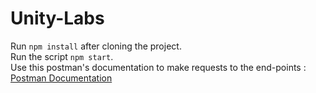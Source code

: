 # Unity-Labs
Run ```npm install``` after cloning the project.<br>
Run the script ```npm start```.<br>
Use this postman's documentation to make requests to the end-points :
[Postman Documentation](https://documenter.getpostman.com/view/23797748/2s9YRFT9BV)
